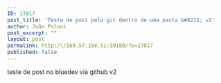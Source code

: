 ```yaml
---
ID: 17817
post_title: 'Teste de post pelo git dentro de uma pasta &#8211; v2'
author: João Poloni
post_excerpt: ""
layout: post
permalink: http:/\/169.57.188.51:30180/?p=17817
published: false
---
```

teste de post no bluedev via github v2